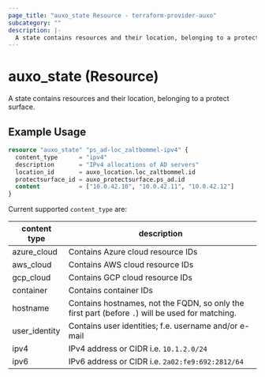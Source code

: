 ```yaml
---
page_title: "auxo_state Resource - terraform-provider-auxo"
subcategory: ""
description: |-
  A state contains resources and their location, belonging to a protect surface.
---
```


# auxo_state (Resource)

A state contains resources and their location, belonging to a protect surface.

## Example Usage

```terraform
resource "auxo_state" "ps_ad-loc_zaltbommel-ipv4" {
  content_type      = "ipv4"
  description       = "IPv4 allocations of AD servers"
  location_id       = auxo_location.loc_zaltbommel.id
  protectsurface_id = auxo_protectsurface.ps_ad.id
  content           = ["10.0.42.10", "10.0.42.11", "10.0.42.12"]
}
```

Current supported `content_type` are:

| content type  | description                                                                                      |
| ------------- | ------------------------------------------------------------------------------------------------ |
| azure_cloud   | Contains Azure cloud resource IDs                                                                |
| aws_cloud     | Contains AWS cloud resource IDs                                                                  |
| gcp_cloud     | Contains GCP cloud resource IDs                                                                  |
| container     | Contains container IDs                                                                           |
| hostname      | Contains hostnames, not the FQDN, so only the first part (before `.`) will be used for matching. |
| user_identity | Contains user identities; f.e. username and/or e-mail                                            |
| ipv4          | IPv4 address or CIDR i.e. `10.1.2.0/24`                                                          |
| ipv6          | IPv6 address or CIDR i.e. `2a02:fe9:692:2812/64`                                                 |